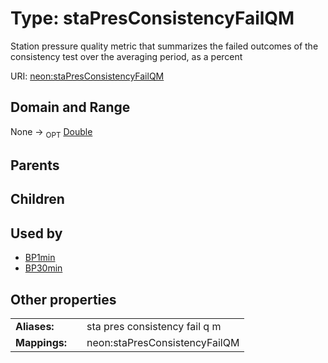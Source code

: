 
# Type: staPresConsistencyFailQM


Station pressure quality metric that summarizes the failed outcomes of the consistency test over the averaging period, as a percent

URI: [neon:staPresConsistencyFailQM](https://data.neonscience.org/staPresConsistencyFailQM)


## Domain and Range

None ->  <sub>OPT</sub> [Double](types/Double.md)

## Parents


## Children


## Used by

 * [BP1min](BP1min.md)
 * [BP30min](BP30min.md)

## Other properties

|  |  |  |
| --- | --- | --- |
| **Aliases:** | | sta pres consistency fail q m |
| **Mappings:** | | neon:staPresConsistencyFailQM |

